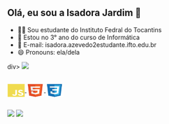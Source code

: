 ## Olá, eu sou a Isadora Jardim 👋

- 👨‍🎓 Sou estudante do Instituto Fedral do Tocantins
- 🔭 Estou no 3° ano do curso de Informática
- 💬 E-mail: isadora.azevedo2estudante.ifto.edu.br
- 😄 Pronouns: ela/dela

div>
  <a href= "https://github.com/isadora-sudo">
  <img heigth="180em" src="https://github-readme-stats.vercel.app/api?username=isadora&show=true&theme=gruvbox"/>
    
</div>

<div style="display: inline_block"><br>
  <img align="center" alt="Rafa-Js" height="30" width="40" src="https://raw.githubusercontent.com/devicons/devicon/master/icons/javascript/javascript-plain.svg">
  <img align="center" alt="Rafa-HTML" height="30" width="40" src="https://raw.githubusercontent.com/devicons/devicon/master/icons/html5/html5-original.svg">
  <img align="center" alt="Rafa-CSS" height="30" width="40" src="https://raw.githubusercontent.com/devicons/devicon/master/icons/css3/css3-original.svg">
</div>
  
  ##
 
<div> 
  <a href="https://instagram.com/_isadorajardim" target="_blank"><img src="https://img.shields.io/badge/-Instagram-%23E4405F?style=for-the-badge&logo=instagram&logoColor=white" target="_blank"></a> 
  <a href = "mailto:isadora.azevedo@estudante.ifto.edu.br"><img src="https://img.shields.io/badge/-Gmail-%23333?style=for-the-badge&logo=gmail&logoColor=white" target="_blank"></a>

  
</div>

